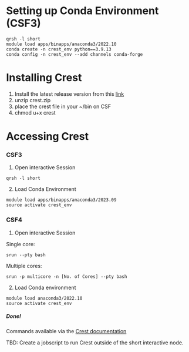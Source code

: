 # Setting up Conda Environment (CSF3)
```
qrsh -l short
module load apps/binapps/anaconda3/2022.10
conda create -n crest_env python==3.9.13
conda config -n crest_env --add channels conda-forge

```

# Installing Crest
1. Install the latest release version from this [link](https://github.com/crest-lab/crest/releases)
2. unzip crest.zip
3. place the crest file in your ~/bin on CSF
4. chmod u+x crest

# Accessing Crest
### CSF3
1. Open interactive Session
```
qrsh -l short
```
2. Load Conda Environment
```
module load apps/binapps/anaconda3/2023.09
source activate crest_env
```

### CSF4

1. Open interactive Session

Single core:
```
srun --pty bash
```
Multiple cores:    
```
srun -p multicore -n [No. of Cores] --pty bash 
```
2. Load Conda environment
```
module load anaconda3/2022.10
source activate crest_env
```

##### Done!
Commands available via the [Crest documentation](https://crest-lab.github.io/crest-docs/page/documentation)

TBD: Create a jobscript to run Crest outside of the short interactive node.

